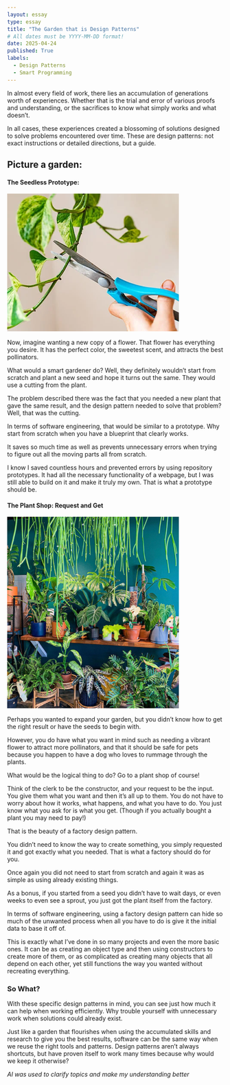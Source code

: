 ```yaml
---
layout: essay
type: essay
title: "The Garden that is Design Patterns"
# All dates must be YYYY-MM-DD format!
date: 2025-04-24
published: True
labels:
  - Design Patterns
  - Smart Programming
---
```



In almost every field of work, there lies an accumulation of generations worth of experiences. Whether that is the trial and error of various 
proofs and understanding, or the sacrifices to know what simply works and what doesn’t. 

In all cases, these experiences created a blossoming of solutions designed to solve problems encountered over time. These are design patterns: 
not exact instructions or detailed directions, but a guide.

## Picture a garden:

#### The Seedless Prototype:

<img width="400px" class="rounded float-end pe-4" src="../img/cutting.webp">

Now, imagine wanting a new copy of a flower. That flower has everything you desire. It has the perfect color, the sweetest scent, and attracts the best pollinators. 

What would a smart gardener do? Well, they definitely wouldn’t start from scratch and plant a new seed and hope it turns out the same. They would use a cutting from the plant. 

The problem described there was the fact that you needed a new plant that gave the same result, and the design pattern needed to solve that problem? Well, that was the cutting. 

In terms of software engineering, that would be similar to a prototype. Why start from scratch when you have a blueprint that clearly works. 

It saves so much time as well as prevents unnecessary errors when trying to figure out all the moving parts all from scratch. 

I know I saved countless hours and prevented errors by using repository prototypes. It had all the necessary functionality of a webpage, but I was still able to build on it and make 
it truly my own. That is what a prototype should be.

#### The Plant Shop: Request and Get

<img width="400px" class="rounded float-start pe-4" src="../img/plantshop.jpeg">

Perhaps you wanted to expand your garden, but you didn’t know how to get the right result or have the seeds to begin with. 

However, you do have what you want in mind such as needing a vibrant flower to attract more pollinators, and that it should be safe for pets because you happen to have a dog who 
loves to rummage through the plants. 

What would be the logical thing to do? Go to a plant shop of course! 

Think of the clerk to be the constructor, and your request to be the input. You give them what you want and then it’s all up to them. You do not have to worry about how it works, 
what happens, and what you have to do. You just know what you ask for is what you get. (Though if you actually bought a plant you may need to pay!)

That is the beauty of a factory design pattern. 

You didn’t need to know the way to create something, you simply requested it and got exactly what you needed. That is what a factory should do for you.

Once again you did not need to start from scratch and again it was as simple as using already existing things. 

As a bonus, if you started from a seed you didn’t have to wait days, or even weeks to even see a sprout, you just got the plant itself from the factory. 

In terms of software engineering, using a factory design pattern can hide so much of the unwanted process when all you have to do is give it the initial data to base it off of. 

This is exactly what I’ve done in so many projects and even the more basic ones. It can be as creating an object type and then using constructors to create more of them, or as 
complicated as creating many objects that all depend on each other, yet still functions the way you wanted without recreating everything. 

### So What?

With these specific design patterns in mind, you can see just how much it can help when working efficiently. Why trouble yourself with unnecessary work when solutions could already exist.

Just like a garden that flourishes when using the accumulated skills and research to give you the best results, software can be the same way when we reuse the right tools 
and patterns. Design patterns aren’t always shortcuts, but have proven itself to work many times because why would we keep it otherwise?

*AI was used to clarify topics and make my understanding better*

